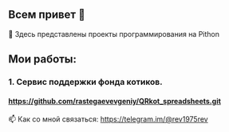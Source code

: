 ## Всем привет 👋
👯 Здесь представлены проекты программирования на Pithon
## Мои работы:
### 1. Сервис поддержки фонда котиков.
#### https://github.com/rastegaevevgeniy/QRkot_spreadsheets.git


📫 Как со мной связаться: https://telegram.im/@rev1975rev 
